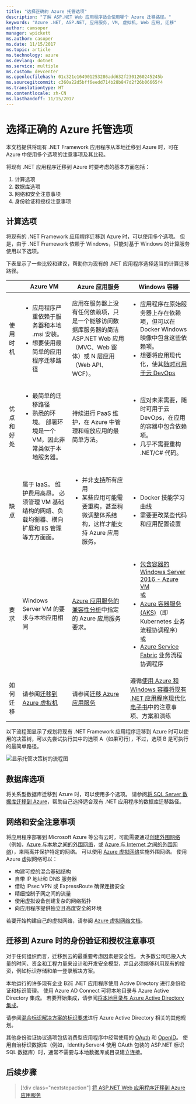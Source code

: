 ```yaml
---
title: "选择正确的 Azure 托管选项"
description: "了解 ASP.NET Web 应用程序适合使用哪个 Azure 迁移路径。"
keywords: "Azure .NET, ASP.NET, 应用服务, VM, 虚拟机, Web 应用, 迁移"
author: camsoper
manager: wpickett
ms.author: casoper
ms.date: 11/15/2017
ms.topic: article
ms.technology: azure
ms.devlang: dotnet
ms.service: multiple
ms.custom: devcenter
ms.openlocfilehash: 01c321e164901253286add632f2301260245245b
ms.sourcegitcommit: c360a22d5bff6eedd714b28b847d2f26b06665f4
ms.translationtype: HT
ms.contentlocale: zh-CN
ms.lasthandoff: 11/15/2017
---
```

# <a name="choose-the-right-azure-hosting-option"></a>选择正确的 Azure 托管选项

本文档提供将现有 .NET Framework 应用程序从本地迁移到 Azure 时，可在 Azure 中使用多个选项的注意事项及其比较。

将现有 .NET 应用程序迁移到 Azure 时要考虑的基本方面包括：

1.  计算选项
2.  数据库选项
3.  网络和安全注意事项
4.  身份验证和授权注意事项

## <a name="compute-choices"></a>计算选项

将现有的 .NET Framework 应用程序迁移到 Azure 时，可以使用多个选项。  但是，由于 .NET Framework 依赖于 Windows，只能对基于 Windows 的计算服务使用以下选项。

下表显示了一些比较和建议，帮助你为现有的 .NET 应用程序选择适当的计算迁移路径。

|                 | Azure VM | Azure 应用服务 | Windows 容器 |
|-----------------|-----------|-------------------|--------------------|
|使用时机      |<ul><li>应用程序严重依赖于服务器和本地 .msi 安装。</li><li>想要使用最简单的应用程序迁移路径</li></ul>|应用在服务器上没有任何依赖项，只是一个能够访问数据库服务器的简洁 ASP.NET Web 应用（MVC、Web 窗体）或 N 层应用（Web API、WCF）。 |<ul><li>应用程序在原始服务器上存在依赖项，但可以在 Docker Windows 映像中包含这些依赖项。</li><li>想要将应用现代化，使其[随时可用于云 DevOps](https://docs.microsoft.com/dotnet/standard/modernize-with-azure-and-containers/lift-and-shift-existing-apps-devops/reasons-to-lift-and-shift-existing-net-apps-to-cloud-devops-ready-applications)</li></ul>|
|优点和好处  |<ul><li>最简单的迁移路径</li><li>熟悉的环境。 部署环境是一个 VM，因此非常类似于本地服务器。</li></ul> |持续进行 PaaS 维护，在 Azure 中管理和缩放应用的最简单方法。 |<ul><li>应对未来需要，随时可用于云 DevOps，在应用的容器中包含依赖项。</li><li>几乎不需要重构 .NET/C# 代码。</li></ul> |
|缺点             |属于 IaaS。 维护费用高昂。 必须管理 VM 基础结构的网络、负载均衡器、横向扩展和 IIS 管理等方方面面。 |<ul><li>并非[支持](http://www.migratetoazure.net/ReadinessAssessment)所有应用</li><li>某些应用可能需要重构，甚至稍微调整体系结构，这样才能支持 Azure 应用服务。</li></ul> |<ul><li>Docker 技能学习曲线</li><li>需要更改某些代码和应用配置设置</li></ul>|
|要求 |Windows Server VM 的要求与本地应用相同 | [Azure 应用服务的兼容性分析](https://www.migratetoazure.net/Resources)中指定的 Azure 应用服务要求。 |<ul><li>[包含容器的 Windows Server 2016 - Azure VM](https://azuremarketplace.microsoft.com/marketplace/apps/Microsoft.WindowsServer?tab=Overview)<br />或</li><li>[Azure 容器服务 (AKS)](https://azure.microsoft.com/services/container-service/)（即 Kubernetes 业务流程协调程序）<br />或<li>[Azure Service Fabric](https://azure.microsoft.com/services/service-fabric/) 业务流程协调程序</li></ul> |
|如何迁移 |请参阅[迁移到 Azure 虚拟机](https://go.microsoft.com/fwlink/?linkid=862531) | 请参阅[迁移 Azure 应用服务](https://go.microsoft.com/fwlink/?linkid=862532) | 遵循[使用 Azure 和 Windows 容器将现有 .NET 应用程序现代化电子书](https://aka.ms/liftandshiftwithcontainersebook)中的注意事项、方案和演练 |

 以下流程图显示了规划将现有 .NET Framework 应用程序迁移到 Azure 时可以使用的决策树，可以先尝试执行其中的选项 A（如果可行），不过，选项 B 是可执行的最简单路径。

![显示托管决策树的流程图](media/dotnet-howto-choose-migration/decision-tree.png)

## <a name="database-choices"></a>数据库选项

将关系型数据库迁移到 Azure 时，可以使用多个选项。 请参阅[将 SQL Server 数据库迁移到 Azure](https://go.microsoft.com/fwlink/?linkid=862533)，帮助自己选择适合现有 .NET 应用程序的数据库迁移路径。

## <a name="networking-and-security-considerations"></a>网络和安全注意事项

将应用程序部署到 Microsoft Azure 等公有云时，可能需要通过[创建外围网络](https://docs.microsoft.com/azure/architecture/reference-architectures/dmz/)（例如，[Azure 与本地之间的外围网络](https://docs.microsoft.com/azure/architecture/reference-architectures/dmz/secure-vnet-hybrid)，或 [Azure 与 Internet 之间的外围网络](https://docs.microsoft.com/azure/architecture/reference-architectures/dmz/secure-vnet-dmz)），来隔离并保护特定的网络。 可以使用 [Azure 虚拟网络](https://docs.microsoft.com/azure/virtual-network/virtual-networks-overview)实施外围网络。
使用 Azure 虚拟网络可以：

- 构建可控的混合基础结构
- 自带 IP 地址和 DNS 服务器
- 借助 IPsec VPN 或 ExpressRoute 确保连接安全
- 精细控制子网之间的流量
- 使用虚拟设备创建复杂的网络拓扑
- 向应用程序提供独立且高度安全的环境
 
若要开始构建自己的虚拟网络，请参阅 [Azure 虚拟网络文档](https://docs.microsoft.com/azure/virtual-network/)。

## <a name="authentication-and-authorization-considerations-when-migrating-to-azure"></a>迁移到 Azure 时的身份验证和授权注意事项

对于任何组织而言，迁移到云的最重要考虑因素是安全性。 大多数公司已投入大量的时间、资金和工程力量来设计和开发安全模型，并且必须能够利用现有的投资，例如标识存储和单一登录解决方案。

本地运行的许多现有企业 B2E .NET 应用程序使用 Active Directory 进行身份验证和标识管理。  使用 Azure AD Connect 可将本地目录与 Azure Active Directory 集成。  若要开始集成，请参阅[将本地目录与 Azure Active Directory 集成](https://docs.microsoft.com/azure/active-directory/connect/active-directory-aadconnect)。

请参阅[混合标识解决方案的标识要求](https://docs.microsoft.com/azure/active-directory/active-directory-hybrid-identity-design-considerations-business-needs)进行 Azure Active Directory 相关的其他规划。

其他身份验证协议选项包括消费型应用程序中经常使用的 [OAuth](https://en.wikipedia.org/wiki/OAuth) 和 [OpenID](https://en.wikipedia.org/wiki/OpenID)。  使用自治标识数据库（例如，IdentityServer4 使用 OAuth 包装的 ASP.NET 标识 SQL 数据库）时，通常不需要与本地数据库或目录建立连接。

## <a name="next-steps"></a>后续步骤

> [!div class="nextstepaction"]
> [将 ASP.NET Web 应用程序迁移到 Azure 应用服务](dotnet-howto-migrate-app-service.md)